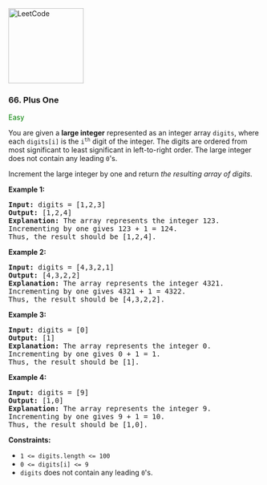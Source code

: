 <a href="https://leetcode.com/problems/plus-one/" target="_blank">
    <img src="https://assets.leetcode.com/static_assets/public/webpack_bundles/images/logo-dark.e99485d9b.svg"
        style="width:150px" alt="LeetCode"/>
</a>

### 66. Plus One

<span style="color:green">Easy</span>

You are given a __large integer__ represented as an integer array `digits`,
where each `digits[i]` is the <code>i<sup>th</sup></code> digit of the integer.
The digits are ordered from most significant to least significant in
left-to-right order. The large integer does not contain any leading `0`'s.

Increment the large integer by one and return
_the resulting array of digits_.

__Example 1:__
<pre>
<b>Input:</b> digits = [1,2,3]
<b>Output:</b> [1,2,4]
<b>Explanation:</b> The array represents the integer 123.
Incrementing by one gives 123 + 1 = 124.
Thus, the result should be [1,2,4].
</pre>

__Example 2:__
<pre>
<b>Input:</b> digits = [4,3,2,1]
<b>Output:</b> [4,3,2,2]
<b>Explanation:</b> The array represents the integer 4321.
Incrementing by one gives 4321 + 1 = 4322.
Thus, the result should be [4,3,2,2].
</pre>

__Example 3:__
<pre>
<b>Input:</b> digits = [0]
<b>Output:</b> [1]
<b>Explanation:</b> The array represents the integer 0.
Incrementing by one gives 0 + 1 = 1.
Thus, the result should be [1].
</pre>

__Example 4:__
<pre>
<b>Input:</b> digits = [9]
<b>Output:</b> [1,0]
<b>Explanation:</b> The array represents the integer 9.
Incrementing by one gives 9 + 1 = 10.
Thus, the result should be [1,0].
</pre>

__Constraints:__

* `1 <= digits.length <= 100`
* `0 <= digits[i] <= 9`
* `digits` does not contain any leading `0`'s.
